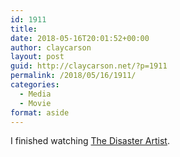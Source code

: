 ```yaml
---
id: 1911
title: 
date: 2018-05-16T20:01:52+00:00
author: claycarson
layout: post
guid: http://claycarson.net/?p=1911
permalink: /2018/05/16/1911/
categories:
  - Media
  - Movie
format: aside
---
```

I finished watching [The Disaster Artist](https://www.imdb.com/title/tt3521126/?ref_=nv_sr_1).